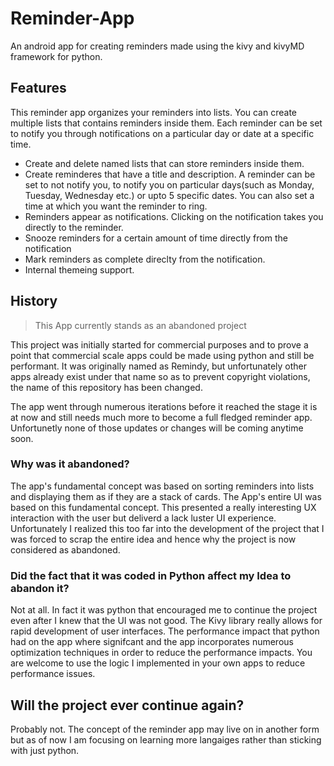 # Reminder-App
 An android app for creating reminders made using the kivy and kivyMD framework for python.
 
## Features
This reminder app organizes your reminders into lists. You can create multiple lists that contains reminders inside them. Each reminder can be set to notify you through notifications on a particular day or date at a specific time.
* Create and delete named lists that can store reminders inside them.
* Create reminderes that have a title and description. A reminder can be set to not notify you, to notify you on particular days(such as Monday, Tuesday, Wednesday etc.) or upto 5 specific dates. You can also set a time at which you want the reminder to ring.
* Reminders appear as notifications. Clicking on the notification takes you directly to the reminder.
* Snooze reminders for a certain amount of time directly from the notification
* Mark reminders as complete direclty from the notification.
* Internal themeing support.
 
 
## History

> This App currently stands as an abandoned project


 This project was initially started for commercial purposes and to prove a point that commercial scale apps could be made using python and still be performant. It was originally named as Remindy, but unfortunately other apps already exist under that name so as to prevent copyright violations, the name of this repository has been changed.
 
 The app went through numerous iterations before it reached the stage it is at now and still needs much more to become a full fledged reminder app. Unfortunetly none of those updates or changes will be coming anytime soon.
 
 ### Why was it abandoned?
 
 The app's fundamental concept was based on sorting reminders into lists and displaying them as if they are a stack of cards. The App's entire UI was based on this fundamental concept. This presented a really interesting UX interaction with the user but deliverd a lack luster UI experience. Unfortunately I realized this too far into the development of the project that I was forced to scrap the entire idea and hence why the project is now considered as abandoned.
 
 
 ### Did the fact that it was coded in Python affect my Idea to abandon it?
 
 Not at all. In fact it was python that encouraged me to continue the project even after I knew that the UI was not good. The Kivy library really allows for rapid development of user interfaces. 
 The performance impact that python had on the app where signifcant and the app incorporates numerous optimization techniques in order to reduce the performance impacts. You are welcome to use the logic  I implemented in your own apps to reduce performance issues.
 
## Will the project ever continue again?
 
 Probably not. The concept of the reminder app may live on in another form but as of now I am focusing on learning more langaiges rather than sticking with just python. 
